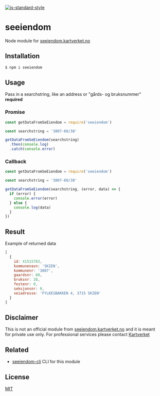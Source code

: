 [![js-standard-style](https://img.shields.io/badge/code%20style-standard-brightgreen.svg?style=flat)](https://github.com/feross/standard)

# seeiendom

Node module for [seeiendom.kartverket.no](https://seeiendom.kartverket.no)

## Installation

```bash
$ npm i seeiendom
```

## Usage

Pass in a searchstring, like an address or "gårds- og bruksnummer" **required**

### Promise

```JavaScript
const getDataFromSeEiendom = require('seeiendom')

const searchstring = '3807-60/38'

getDataFromSeEiendom(searchstring)
  .then(console.log)
  .catch(console.error)
```

### Callback

```JavaScript
const getDataFromSeEiendom = require('seeiendom')

const searchstring = '3807-60/38'

getDataFromSeEiendom(searchstring, (error, data) => {
  if (error) {
    console.error(error)
  } else {
    console.log(data)
  }
})
```

## Result
Example of returned data

```JavaScript
[
  {
    id: 41515783,
    kommunenavn: 'SKIEN',
    kommunenr: '3807',
    gaardsnr: 60,
    bruksnr: 38,
    festenr: 0,
    seksjonsnr: 0,
    veiadresse: 'FYLKESBAKKEN 4, 3715 SKIEN'
  }
]
```

## Disclaimer

This is not an official module from [seeiendom.kartverket.no](https://seeiendom.kartverket.no) and it is meant for private use only.
For professional services please contact [Kartverket](https://kartverket.no/eiendom/eiendomsinformasjon/tilgang-til-eiendomsdata/)

## Related

- [seeiendom-cli](https://github.com/zrrrzzt/seeiendom-cli) CLI for this module

## License

[MIT](LICENSE)
